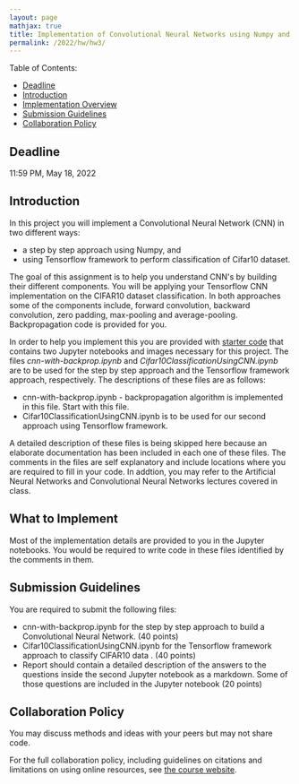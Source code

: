 ```yaml
---
layout: page
mathjax: true
title: Implementation of Convolutional Neural Networks using Numpy and Tensorflow
permalink: /2022/hw/hw3/
---
```


Table of Contents:
- [Deadline](#due)
- [Introduction](#intro)
- [Implementation Overview](#system_overview)
- [Submission Guidelines](#sub)
- [Collaboration Policy](#coll)

<a name='due'></a>
## Deadline
11:59 PM, May 18, 2022

<a name='intro'></a>
## Introduction
In this project you will implement a Convolutional Neural Network (CNN) in two different ways: 
  * a step by step approach using Numpy, and  
  * using Tensorflow framework to perform classification of Cifar10  dataset.
 
The goal of this assignment is to help you understand CNN's by building their different components. You will be applying your Tensorflow CNN implementation on the CIFAR10 dataset classification. In both approaches some of the components include, forward convolution, backward convolution, zero padding, max-pooling and average-pooling. Backpropagation code is provided for you.

In order to help you implement this you are provided with [starter code](/cmsc426Spring2022/assets/hw3/hw3-starterFiles.zip) that contains two Jupyter notebooks and images necessary for this project. The files <i>cnn-with-backprop.ipynb</i> and <i>Cifar10ClassificationUsingCNN.ipynb</i> are to be used for the step by step approach and the Tensorflow framework approach, respectively. The descriptions of these files are as follows:

<ul>

  <li> cnn-with-backprop.ipynb - backpropagation algorithm is implemented in this file. Start with this file.
  </li>
  <li> Cifar10ClassificationUsingCNN.ipynb is to be used for our second approach using Tensorflow framework.
 </li>
</ul>



A detailed description of these files is being skipped here because an elaborate documentation has been included in each one of these files. The comments in the files are self explanatory and include locations where you are required to fill in your code. In addtion, you may refer to the Artificial Neural Networks and Convolutional Neural Networks lectures covered in class.


<a name='system_overview'></a>
## What to Implement

Most of the implementation details are provided to you in the Jupyter notebooks. You would be required to write code in these files identified by the comments in them. 


<a name='sub'></a>
## Submission Guidelines
You are required to submit the following files:
 * cnn-with-backprop.ipynb for the step by step approach to build a Convolutional Neural Network. (40 points)
 * Cifar10ClassificationUsingCNN.ipynb for the Tensorflow framework approach to classify CIFAR10 data . (40 points)
 * Report should contain a detailed description of the answers to the questions inside the second Jupyter notebook as a markdown. Some of those questions are included in the Jupyter notebook (20 points)
 



<a name='coll'></a>
## Collaboration Policy
You may discuss methods and ideas with your peers but may not share code.

For the full collaboration policy, including guidelines on citations and limitations on using online resources, see <a href="http://www.cs.umd.edu/class/Spring2022/cmsc426-0201/">the course website</a>.
